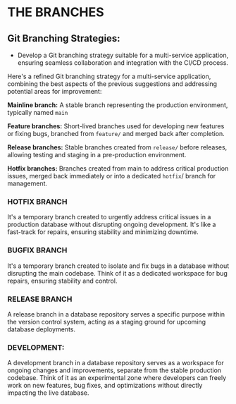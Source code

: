 # THE BRANCHES

## Git Branching Strategies:

+  Develop a Git branching strategy suitable for a multi-service application, ensuring seamless 
collaboration and integration with the CI/CD process.

Here's a refined Git branching strategy for a multi-service application, combining the best aspects of the previous suggestions and addressing potential areas for improvement:

__Mainline branch:__ A stable branch representing the production environment, typically named `main`

__Feature branches:__ Short-lived branches used for developing new features or fixing bugs, branched from `feature/` and merged back after completion.

__Release branches:__ Stable branches created from `release/` before releases, allowing testing and staging in a pre-production environment.

__Hotfix branches:__ Branches created from main to address critical production issues, merged back immediately or into a dedicated `hotfix`/ branch for management.

### HOTFIX BRANCH

It's a temporary branch created to urgently address critical issues in a production database without disrupting ongoing development. It's like a fast-track for repairs, ensuring stability and minimizing downtime.

### BUGFIX BRANCH

It's a temporary branch created to isolate and fix bugs in a database without disrupting the main codebase. Think of it as a dedicated workspace for bug repairs, ensuring stability and control.

### RELEASE BRANCH

A release branch in a database repository serves a specific purpose within the version control system, acting as a staging ground for upcoming database deployments.

### DEVELOPMENT:

A development branch in a database repository serves as a workspace for ongoing changes and improvements, separate from the stable production codebase. Think of it as an experimental zone where developers can freely work on new features, bug fixes, and optimizations without directly impacting the live database.

